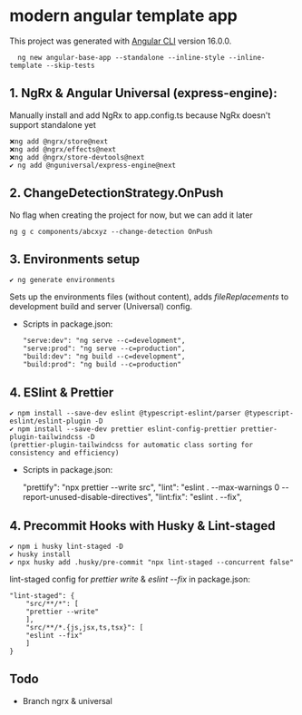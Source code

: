# modern angular template app
This project was generated with [Angular CLI](https://github.com/angular/angular-cli) version 16.0.0.

	  ng new angular-base-app --standalone --inline-style --inline-template --skip-tests
    
## 1. NgRx & Angular Universal (express-engine): 
Manually install and add NgRx to app.config.ts because NgRx doesn't support standalone yet

    ❌ng add @ngrx/store@next
    ❌ng add @ngrx/effects@next
    ❌ng add @ngrx/store-devtools@next 
    ✔ ng add @nguniversal/express-engine@next

## 2. ChangeDetectionStrategy.OnPush
No flag when creating the project for now, but we can add it later

    ng g c components/abcxyz --change-detection OnPush


## 3. Environments setup
    ✔ ng generate environments
Sets up the environments files (without content), adds _fileReplacements_ to development build and server (Universal) config.
- Scripts in package.json:

      "serve:dev": "ng serve --c=development",
      "serve:prod": "ng serve --c=production",
      "build:dev": "ng build --c=development",
      "build:prod": "ng build --c=production"

## 4. ESlint & Prettier
    ✔ npm install --save-dev eslint @typescript-eslint/parser @typescript-eslint/eslint-plugin -D
    ✔ npm install --save-dev prettier eslint-config-prettier prettier-plugin-tailwindcss -D
    (prettier-plugin-tailwindcss for automatic class sorting for consistency and efficiency)
- Scripts in package.json:

    "prettify": "npx prettier --write src",
    "lint": "eslint . --max-warnings 0 --report-unused-disable-directives",
    "lint:fix": "eslint . --fix",

## 4. Precommit Hooks with Husky & Lint-staged
    ✔ npm i husky lint-staged -D
    ✔ husky install
    ✔ npx husky add .husky/pre-commit "npx lint-staged --concurrent false"

lint-staged config for *prettier write* & *eslint --fix* in package.json:

    "lint-staged": {
        "src/**/*": [
        "prettier --write"
        ],
        "src/**/*.{js,jsx,ts,tsx}": [
        "eslint --fix"
        ]
    }




## Todo
- Branch ngrx & universal
